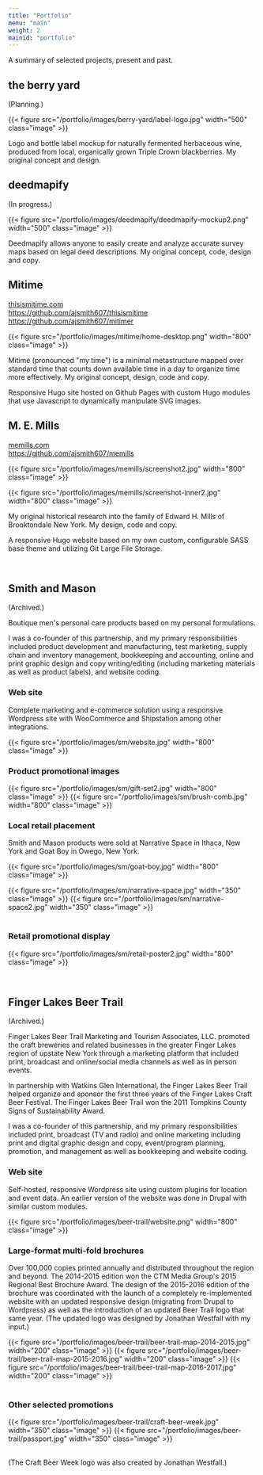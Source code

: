 ```yaml
---
title: "Portfolio"
menu: "main"
weight: 2
mainid: "portfolio"
---
```


A summary of selected projects, present and past.

## the berry yard

(Planning.)

{{< figure src="/portfolio/images/berry-yard/label-logo.jpg" width="500" class="image" >}}

Logo and bottle label mockup for naturally fermented herbaceous wine, produced from local, organically grown Triple Crown blackberries. My original concept and design.


## deedmapify 

(In progress.)

{{< figure src="/portfolio/images/deedmapify/deedmapify-mockup2.png" width="500" class="image" >}}

Deedmapify allows anyone to easily create and analyze accurate survey maps based on legal deed descriptions. My original concept, code, design and copy.


## Mitime

[thisismitime.com](http://thisismitime.com)<br> 
https://github.com/ajsmith607/thisismitime
https://github.com/ajsmith607/mitimer

{{< figure src="/portfolio/images/mitime/home-desktop.png" width="800" class="image" >}}

Mitime (pronounced "my time") is a minimal metastructure mapped over standard time that counts down available time in a day to organize time more effectively. My original concept, design, code and copy.

Responsive Hugo site hosted on Github Pages with custom Hugo modules that use Javascript to dynamically manipulate SVG images.


## M. E. Mills

[memills.com](http://memills.com)<br>
https://github.com/ajsmith607/memills
 
{{< figure src="/portfolio/images/memills/screenshot2.jpg" width="800" class="image" >}}

{{< figure src="/portfolio/images/memills/screenshot-inner2.jpg" width="800" class="image" >}}

My original historical research into the family of Edward H. Mills of Brooktondale New York. My design, code and copy.

A responsive Hugo website based on my own custom, configurable SASS base theme and utilizing Git Large File Storage.

<br/>

## Smith and Mason

(Archived.)

Boutique men's personal care products based on my personal formulations.

I was a co-founder of this partnership, and my primary responsibilities included product development and manufacturing, test marketing, supply chain and inventory management, bookkeeping and accounting, online and print graphic design and copy writing/editing (including marketing materials as well as product labels), and website coding.

### Web site

Complete marketing and e-commerce solution using a responsive Wordpress site with WooCommerce and Shipstation among other integrations. 

{{< figure src="/portfolio/images/sm/website.jpg" width="800" class="image" >}}

### Product promotional images

{{< figure src="/portfolio/images/sm/gift-set2.jpg" width="800" class="image" >}}
{{< figure src="/portfolio/images/sm/brush-comb.jpg" width="800" class="image" >}}

### Local retail placement

Smith and Mason products were sold at Narrative Space in Ithaca, New York and Goat Boy in Owego, New York.

{{< figure src="/portfolio/images/sm/goat-boy.jpg" width="800" class="image" >}}

<div class="cols">
    {{< figure src="/portfolio/images/sm/narrative-space.jpg" width="350" class="image" >}}
    {{< figure src="/portfolio/images/sm/narrative-space2.jpg" width="350" class="image" >}}
</div>

<br/>

### Retail promotional display

{{< figure src="/portfolio/images/sm/retail-poster2.jpg" width="800" class="image" >}}

<br />

## Finger Lakes Beer Trail 

(Archived.)

Finger Lakes Beer Trail Marketing and Tourism Associates, LLC. promoted the craft breweries and related businesses in the greater Finger Lakes region of upstate New York through a marketing platform that included print, broadcast and online/social media channels as well as in person events. 

In partnership with Watkins Glen International, the Finger Lakes Beer Trail helped organize and sponsor the first three years of the Finger Lakes Craft Beer Festival. The Finger Lakes Beer Trail won the 2011 Tompkins County Signs of Sustainability Award.

I was a co-founder of this partnership, and my primary responsibilities included print, broadcast (TV and radio) and online marketing including print and digital graphic design and copy, event/program planning, promotion, and management as well as bookkeeping and website coding.

### Web site

Self-hosted, responsive Wordpress site using custom plugins for location and event data. An earlier version of the website was done in Drupal with similar custom modules. 

{{< figure src="/portfolio/images/beer-trail/website.png" width="800" class="image" >}} 

### Large-format multi-fold brochures

Over 100,000 copies printed annually and distributed throughout the region and beyond. The 2014-2015 edition won the CTM Media Group's 2015 Regional Best Brochure Award. The design of the 2015-2016 edition of the brochure was coordinated with the launch of a completely re-implemented website with an updated responsive design (migrating from Drupal to Wordpress) as well as the introduction of an updated Beer Trail logo that same year. (The updated logo was designed by Jonathan Westfall with my input.) 

<div class="cols">
    {{< figure src="/portfolio/images/beer-trail/beer-trail-map-2014-2015.jpg" width="200" class="image" >}} 
    {{< figure src="/portfolio/images/beer-trail/beer-trail-map-2015-2016.jpg" width="200" class="image" >}} 
    {{< figure src="/portfolio/images/beer-trail/beer-trail-map-2016-2017.jpg" width="200" class="image" >}}
</div>

<br/>

### Other selected promotions

<div class="cols">
    {{< figure src="/portfolio/images/beer-trail/craft-beer-week.jpg" width="350" class="image" >}} 
    {{< figure src="/portfolio/images/beer-trail/passport.jpg" width="350" class="image" >}} 
</div>

<br/>

(The Craft Beer Week logo was also created by Jonathan Westfall.)

